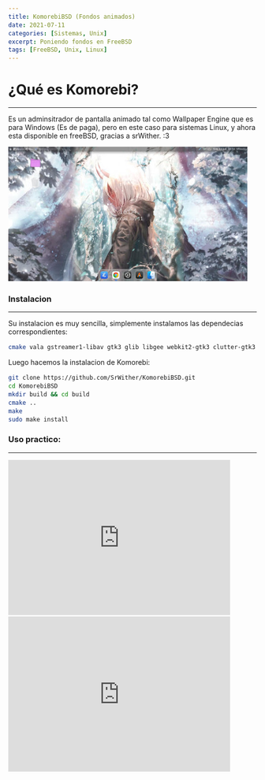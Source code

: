 ```yaml
---
title: KomorebiBSD (Fondos animados)
date: 2021-07-11
categories: [Sistemas, Unix]
excerpt: Poniendo fondos en FreeBSD
tags: [FreeBSD, Unix, Linux]
---
```


# ¿Qué es Komorebi?
----

Es un adminsitrador de pantalla animado tal como Wallpaper Engine que es para Windows (Es de paga), pero en este caso para sistemas Linux, y ahora esta disponible en freeBSD, gracias a srWither. :3

![komeri](/assets/img/post/01/komeri.jpg)

### Instalacion
----

Su instalacion es muy sencilla, simplemente instalamos las dependecias correspondientes:

```bash
cmake vala gstreamer1-libav gtk3 glib libgee webkit2-gtk3 clutter-gtk3 clutter clutter-gst3 bash
```

Luego hacemos la instalacion de Komorebi:

```bash
git clone https://github.com/SrWither/KomorebiBSD.git
cd KomorebiBSD
mkdir build && cd build
cmake ..
make
sudo make install
```

### Uso practico:
---

<iframe width="450" height="315" src="https://www.youtube.com/embed/csBK5J5hi0o" title="YouTube video player" frameborder="0" allow="accelerometer; autoplay; clipboard-write; encrypted-media; gyroscope; picture-in-picture" allowfullscreen></iframe>

<iframe width="450" height="315" src="https://www.youtube.com/embed/grmcpyK7B3A" title="YouTube video player" frameborder="0" allow="accelerometer; autoplay; clipboard-write; encrypted-media; gyroscope; picture-in-picture" allowfullscreen></iframe>